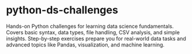 # python-ds-challenges
Hands-on Python challenges for learning data science fundamentals. Covers basic syntax, data types, file handling, CSV analysis, and simple insights. Step-by-step exercises prepare you for real-world data tasks and advanced topics like Pandas, visualization, and machine learning.
